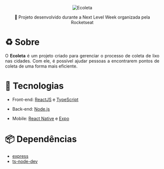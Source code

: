 <div align="center">
<img src="https://user-images.githubusercontent.com/38081852/83580830-6f63e200-a513-11ea-9a27-0a109ec1e4d0.png" alt="Ecoleta"/>

:rocket: Projeto desenvolvido durante a Next Level Week organizada pela Rocketseat

</div>

# :recycle: Sobre

<p align="justify">
O <strong>Ecoleta</strong> é um projeto criado para gerenciar o processo de coleta de lixo nas cidades. Com ele, é possível ajudar pessoas a encontrarem pontos de coleta de uma forma mais eficiente.
</p>

# :toolbox: Tecnologias

- Front-end: [ReactJS](https://pt-br.reactjs.org/) e [TypeScript](https://www.typescriptlang.org/)

- Back-end: [Node.js](https://nodejs.org/en/)

- Mobile: [React Native](https://reactnative.dev/) e [Expo](https://expo.io/)

# :package: Dependências

- [express](https://expressjs.com/pt-br/)
- [ts-node-dev](https://github.com/whitecolor/ts-node-dev)

